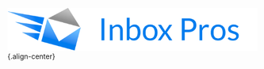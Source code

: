 <!-- TITLE: Welcome to the Inbox Pros Knowledge Base -->
<!-- SUBTITLE: Use the search function to find all your deliverabilities! -->

![Ibp](/uploads/ibp.png "Ibp"){.align-center}

